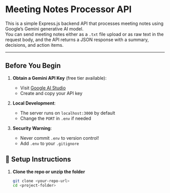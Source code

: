 # Meeting Notes Processor API

This is a simple Express.js backend API that processes meeting notes using Google’s Gemini generative AI model.  
You can send meeting notes either as a `.txt` file upload or as raw text in the request body, and the API returns a JSON response with a summary, decisions, and action items.

---

## Before You Begin

1. **Obtain a Gemini API Key** (free tier available):
   - Visit [Google AI Studio](https://aistudio.google.com/)
   - Create and copy your API key

2. **Local Development**:
   - The server runs on `localhost:3000` by default
   - Change the `PORT` in `.env` if needed

3. **Security Warning**:
   - Never commit `.env` to version control!
   - Add `.env` to your `.gitignore`

## 🚀 Setup Instructions

1. **Clone the repo or unzip the folder**  
   ```bash
   git clone <your-repo-url>
   cd <project-folder>
